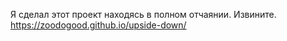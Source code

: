 Я сделал этот проект находясь в полном отчаянии. Извините.
https://zoodogood.github.io/upside-down/
